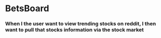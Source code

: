 # BetsBoard

### When I the user want to view trending stocks on reddit, I then want to pull that stocks information via the stock market

